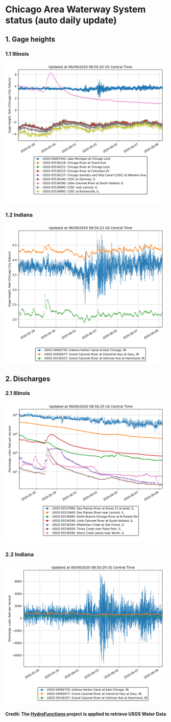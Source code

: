 # Chicago Area Waterway System status (auto daily update)

## 1. Gage heights

### 1.1 Illinois

![gaugeheightIL](https://github.com/ZhiLiHydro/CAWS_status/blob/master/gauge-IL.png)

### 1.2 Indiana

![gaugeheightIN](https://github.com/ZhiLiHydro/CAWS_status/blob/master/gauge-IN.png)

## 2. Discharges

### 2.1 Illinois

![dischargeIL](https://github.com/ZhiLiHydro/CAWS_status/blob/master/discharge-IL.png)

### 2.2 Indiana

![dischargeIN](https://github.com/ZhiLiHydro/CAWS_status/blob/master/discharge-IN.png)

#### Credit: The [HydroFunctions](https://github.com/mroberge/hydrofunctions) project is applied to retrieve USGS Water Data

